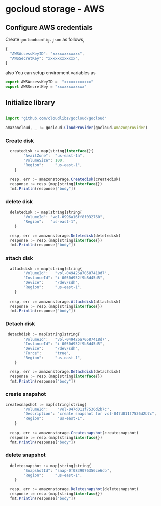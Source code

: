 # gocloud storage - AWS

## Configure AWS credentials

Create `gocloudconfig.json` as follows,
```js
{
  "AWSAccessKeyID": "xxxxxxxxxxxx",
  "AWSSecretKey": "xxxxxxxxxxxx",
}
```

also You can setup enviroment variables as

```js
export AWSAccessKeyID =  "xxxxxxxxxxxx"
export AWSSecretKey = "xxxxxxxxxxxx"
```

## Initialize library

```js

import "github.com/cloudlibz/gocloud/gocloud"

amazoncloud, _ := gocloud.CloudProvider(gocloud.Amazonprovider)
```

### Create disk

```js
  createdisk := map[string]interface{}{
		"AvailZone":  "us-east-1a",
		"VolumeSize": 100,
		"Region":     "us-east-1",
	}
  
  resp, err := amazonstorage.Createdisk(createdisk)
  response := resp.(map[string]interface{})
  fmt.Println(response["body"])
```

###  delete disk

```js
  deletedisk := map[string]string{
		"VolumeId": "vol-0996a16ff8f032760",
		"Region":   "us-east-1",
	}
 
  resp, err := amazonstorage.Deletedisk(deletedisk)
  response := resp.(map[string]interface{})
  fmt.Println(response["body"])
```

### attach disk

```js
  attachdisk := map[string]string{
		"VolumeId":   "vol-049426a70587418d7",
		"InstanceId": "i-0050d952f9b8d45d5",
		"Device":     "/dev/sdh",
		"Region":     "us-east-1",
	}
	
  resp, err := amazonstorage.Attachdisk(attachdisk)
  response := resp.(map[string]interface{})
  fmt.Println(response["body"])
```

### Detach disk

```js
 detachdisk := map[string]string{
		"VolumeId":   "vol-049426a70587418d7",
		"InstanceId": "i-0050d952f9b8d45d5",
		"Device":     "/dev/sdh",
		"Force":      "true",
		"Region":     "us-east-1",
	}

  resp, err := amazonstorage.Detachdisk(detachdisk)
  response := resp.(map[string]interface{})
  fmt.Println(response["body"])
```


### create snapshot

```js
createsnapshot := map[string]string{
		"VolumeId":    "vol-047d011f7536d2b7c",
		"Description": "create snapshot for vol-047d011f7536d2b7c",
		"Region":      "us-east-1",
	}
	
  resp, err := amazonstorage.Createsnapshot(createsnapshot)
  response := resp.(map[string]interface{})
  fmt.Println(response["body"])
```

### delete snapshot

```js
  deletesnapshot := map[string]string{
		"SnapshotId": "snap-0f0839076356ce6cb",
		"Region":     "us-east-1",
	}
  
  resp, err := amazonstorage.Deletesnapshot(deletesnapshot)
  response := resp.(map[string]interface{})
  fmt.Println(response["body"])
```
